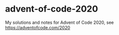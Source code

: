 # advent-of-code-2020
My solutions and notes for Advent of Code 2020, see https://adventofcode.com/2020
